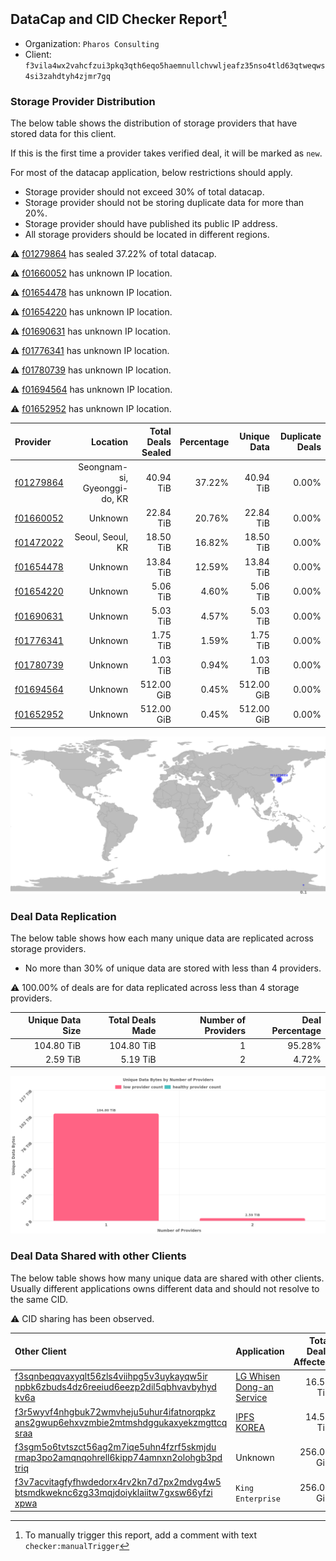## DataCap and CID Checker Report[^1]
 - Organization: `Pharos Consulting`
 - Client: `f3vila4wx2vahcfzui3pkq3qth6eqo5haemnullchvwljeafz35nso4tld63qtweqws4si3zahdtyh4zjmr7gq`
### Storage Provider Distribution
The below table shows the distribution of storage providers that have stored data for this client.

If this is the first time a provider takes verified deal, it will be marked as `new`.

For most of the datacap application, below restrictions should apply.
 - Storage provider should not exceed 30% of total datacap.
 - Storage provider should not be storing duplicate data for more than 20%.
 - Storage provider should have published its public IP address.
 - All storage providers should be located in different regions.

⚠️ [f01279864](https://filfox.info/en/address/f01279864) has sealed 37.22% of total datacap.

⚠️ [f01660052](https://filfox.info/en/address/f01660052) has unknown IP location.

⚠️ [f01654478](https://filfox.info/en/address/f01654478) has unknown IP location.

⚠️ [f01654220](https://filfox.info/en/address/f01654220) has unknown IP location.

⚠️ [f01690631](https://filfox.info/en/address/f01690631) has unknown IP location.

⚠️ [f01776341](https://filfox.info/en/address/f01776341) has unknown IP location.

⚠️ [f01780739](https://filfox.info/en/address/f01780739) has unknown IP location.

⚠️ [f01694564](https://filfox.info/en/address/f01694564) has unknown IP location.

⚠️ [f01652952](https://filfox.info/en/address/f01652952) has unknown IP location.

| Provider                                              |                     Location | Total Deals Sealed | Percentage | Unique Data | Duplicate Deals |
| :---------------------------------------------------- | ---------------------------: | -----------------: | ---------: | ----------: | --------------: |
| [f01279864](https://filfox.info/en/address/f01279864) | Seongnam-si, Gyeonggi-do, KR |          40.94 TiB |     37.22% |   40.94 TiB |           0.00% |
| [f01660052](https://filfox.info/en/address/f01660052) |                      Unknown |          22.84 TiB |     20.76% |   22.84 TiB |           0.00% |
| [f01472022](https://filfox.info/en/address/f01472022) |             Seoul, Seoul, KR |          18.50 TiB |     16.82% |   18.50 TiB |           0.00% |
| [f01654478](https://filfox.info/en/address/f01654478) |                      Unknown |          13.84 TiB |     12.59% |   13.84 TiB |           0.00% |
| [f01654220](https://filfox.info/en/address/f01654220) |                      Unknown |           5.06 TiB |      4.60% |    5.06 TiB |           0.00% |
| [f01690631](https://filfox.info/en/address/f01690631) |                      Unknown |           5.03 TiB |      4.57% |    5.03 TiB |           0.00% |
| [f01776341](https://filfox.info/en/address/f01776341) |                      Unknown |           1.75 TiB |      1.59% |    1.75 TiB |           0.00% |
| [f01780739](https://filfox.info/en/address/f01780739) |                      Unknown |           1.03 TiB |      0.94% |    1.03 TiB |           0.00% |
| [f01694564](https://filfox.info/en/address/f01694564) |                      Unknown |         512.00 GiB |      0.45% |  512.00 GiB |           0.00% |
| [f01652952](https://filfox.info/en/address/f01652952) |                      Unknown |         512.00 GiB |      0.45% |  512.00 GiB |           0.00% |

![Provider Distribution](https://raw.githubusercontent.com/data-preservation-programs/filplus-checker-assets/main/filecoin-project/filecoin-plus-large-datasets/issues/115/1671092522560.png)
### Deal Data Replication
The below table shows how each many unique data are replicated across storage providers.
- No more than 30% of unique data are stored with less than 4 providers.

⚠️ 100.00% of deals are for data replicated across less than 4 storage providers.

| Unique Data Size | Total Deals Made | Number of Providers | Deal Percentage |
| ---------------: | ---------------: | ------------------: | --------------: |
|       104.80 TiB |       104.80 TiB |                   1 |          95.28% |
|         2.59 TiB |         5.19 TiB |                   2 |           4.72% |

![Replication Distribution](https://raw.githubusercontent.com/data-preservation-programs/filplus-checker-assets/main/filecoin-project/filecoin-plus-large-datasets/issues/115/1671092526007.png)
### Deal Data Shared with other Clients
The below table shows how many unique data are shared with other clients.
Usually different applications owns different data and should not resolve to the same CID.

⚠️ CID sharing has been observed.

| Other Client                                                                                                                                                                                                              | Application                                                                                               | Total Deals Affected | Unique CIDs |  Verifier |
| :------------------------------------------------------------------------------------------------------------------------------------------------------------------------------------------------------------------------ | :-------------------------------------------------------------------------------------------------------- | -------------------: | ----------: | --------: |
| [f3sqnbeqqvaxyqlt56zls4viihpg5v3uykayqw5ir<br/>npbk6zbuds4dz6reeiud6eezp2dil5qbhvavbyhyd<br/>kv6a](https://filfox.info/en/address/f3sqnbeqqvaxyqlt56zls4viihpg5v3uykayqw5irnpbk6zbuds4dz6reeiud6eezp2dil5qbhvavbyhydkv6a) | [LG Whisen Dong\-an Service](https://github.com/filecoin-project/filecoin-plus-large-datasets/issues/114) |            16.59 TiB |         531 | LDN # 114 |
| [f3r5wyvf4nhgbuk72wmvheju5uhur4ifatnorqpkz<br/>ans2gwup6ehxvzmbie2mtmshdggukaxyekzmgttcq<br/>sraa](https://filfox.info/en/address/f3r5wyvf4nhgbuk72wmvheju5uhur4ifatnorqpkzans2gwup6ehxvzmbie2mtmshdggukaxyekzmgttcqsraa) | [IPFS KOREA](https://github.com/filecoin-project/filecoin-plus-large-datasets/issues/147)                 |            14.59 TiB |         467 | LDN # 147 |
| [f3sgm5o6tvtszct56ag2m7iqe5uhn4fzrf5skmjdu<br/>rmap3po2amqnqohrell6kipp74amnxn2olohgb3pd<br/>triq](https://filfox.info/en/address/f3sgm5o6tvtszct56ag2m7iqe5uhn4fzrf5skmjdurmap3po2amqnqohrell6kipp74amnxn2olohgb3pdtriq) | Unknown                                                                                                   |           256.00 GiB |           8 |   Unknown |
| [f3v7acvitagfyfhwdedorx4rv2kn7d7px2mdvg4w5<br/>btsmdkweknc6zg33mqjdoiyklaiitw7gxsw66yfzi<br/>xpwa](https://filfox.info/en/address/f3v7acvitagfyfhwdedorx4rv2kn7d7px2mdvg4w5btsmdkweknc6zg33mqjdoiyklaiitw7gxsw66yfzixpwa) | `King Enterprise`                                                                                         |           256.00 GiB |           8 |    Neo Ge |

[^1]: To manually trigger this report, add a comment with text `checker:manualTrigger`
